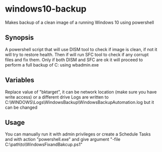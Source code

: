 # windows10-backup
Makes backup of a clean image of a running Windows 10 using powershell

## Synopsis

A powershell script that will use DISM tool to check if image is clean, if not it will try to restore health. Then if will run SFC tool to check if any corrupt files and fix them. Only if both DISM and SFC are ok it will proceed to perform a full backup of C: using wbadmin.exe 

## Variables

Replace value of "bktarget", it can be network location (make sure you have write access) or a different drive
Logs are written to C:\WINDOWS\Logs\WindowsBackup\WindowsBackupAutomation.log but it can be changed

## Usage

You can manually run it with admin privileges or create a Schedule Tasks and with action "powershell.exe" and give argument "-file C:\path\to\WindowsFixandBakcup.ps1"
